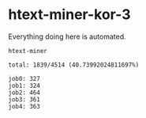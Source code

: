 # htext-miner-kor-3

Everything doing here is automated.

```
htext-miner

total: 1839/4514 (40.73992024811697%)

job0: 327
job1: 324
job2: 464
job3: 361
job4: 363
```